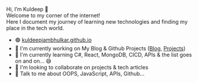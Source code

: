 Hi, I’m Kuldeep 👋  
Welcome to my corner of the internet!   
Here I document my journey of learning new technologies and finding my place in the tech world.


- 🟢 [kuldeepjambhulkar.github.io](http://kuldeepjambhulkar.github.io/)
- 🔭 I'm currently working on My Blog & Github Projects ([Blog](https://kuldeepjambhulkar.github.io/notes), [Projects](https://kuldeepjambhulkar.github.io/projects/))
- 🌱 I'm currently learning C#, React, MongoDB, CICD, APIs & the list goes on and on... 😅
- 👯 I'm looking to collaborate on projects & tech articles
- 💬 Talk to me about OOPS, JavaScript, APIs, Github...

